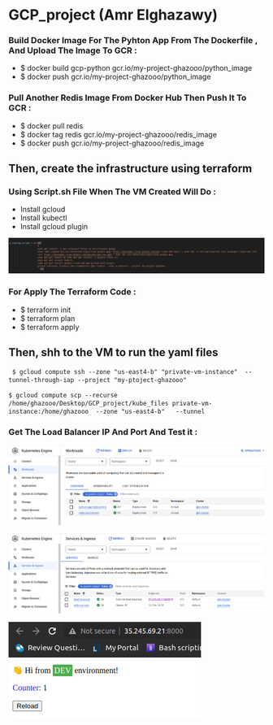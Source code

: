 # GCP_project (Amr Elghazawy)

### Build Docker Image For The Pyhton App From The Dockerfile , And Upload The Image To GCR :

  * $ docker build gcp-python gcr.io/my-project-ghazooo/python_image
  * $ docker push gcr.io/my-project-ghazooo/python_image

### Pull Another Redis Image From Docker Hub Then Push It To GCR :

  * $ docker pull redis
  * $ docker tag redis gcr.io/my-project-ghazooo/redis_image
  * $ docker push gcr.io/my-project-ghazooo/redis_image


## Then, create the infrastructure using terraform

### Using Script.sh File When The VM Created Will Do : 

  * Install gcloud 
  * Install kubectl
  * Install gcloud plugin

![home_Page Image](./screenshots/userdata.png)


### For Apply The Terraform Code :

  * $ terraform init
  * $ terraform plan 
  * $ terraform apply


## Then, shh to the VM to run the yaml files

```
 $ gcloud compute ssh --zone "us-east4-b" "private-vm-instance"  --tunnel-through-iap --project "my-ptoject-ghazooo"
```

```
$ gcloud compute scp --recurse /home/ghazooo/Desktop/GCP_project/kube_files private-vm-instance:/home/ghazooo  --zone "us-east4-b"   --tunnel
```


### Get The Load Balancer IP And Port And Test it :

![home_Page Image](./screenshots/cluster.png)

![home_Page Image](./screenshots/services.png)

![home_Page Image](./screenshots/application.png)



